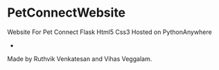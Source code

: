 # PetConnectWebsite
Website For Pet Connect
Flask
Html5 
Css3
Hosted on PythonAnywhere

-

Made by Ruthvik Venkatesan and Vihas Veggalam. 
